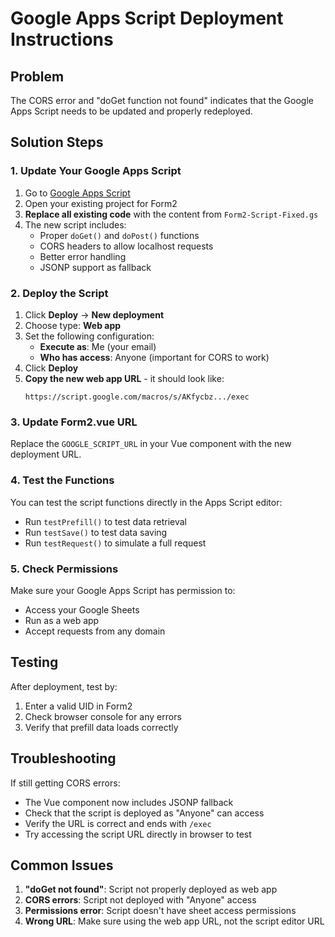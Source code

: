 # Google Apps Script Deployment Instructions

## Problem
The CORS error and "doGet function not found" indicates that the Google Apps Script needs to be updated and properly redeployed.

## Solution Steps

### 1. Update Your Google Apps Script

1. Go to [Google Apps Script](https://script.google.com)
2. Open your existing project for Form2 
3. **Replace all existing code** with the content from `Form2-Script-Fixed.gs`
4. The new script includes:
   - Proper `doGet()` and `doPost()` functions
   - CORS headers to allow localhost requests
   - Better error handling
   - JSONP support as fallback

### 2. Deploy the Script

1. Click **Deploy** → **New deployment**
2. Choose type: **Web app**
3. Set the following configuration:
   - **Execute as**: Me (your email)
   - **Who has access**: Anyone (important for CORS to work)
4. Click **Deploy**
5. **Copy the new web app URL** - it should look like:
   ```
   https://script.google.com/macros/s/AKfycbz.../exec
   ```

### 3. Update Form2.vue URL

Replace the `GOOGLE_SCRIPT_URL` in your Vue component with the new deployment URL.

### 4. Test the Functions

You can test the script functions directly in the Apps Script editor:
- Run `testPrefill()` to test data retrieval
- Run `testSave()` to test data saving
- Run `testRequest()` to simulate a full request

### 5. Check Permissions

Make sure your Google Apps Script has permission to:
- Access your Google Sheets
- Run as a web app
- Accept requests from any domain

## Testing

After deployment, test by:
1. Enter a valid UID in Form2
2. Check browser console for any errors
3. Verify that prefill data loads correctly

## Troubleshooting

If still getting CORS errors:
- The Vue component now includes JSONP fallback
- Check that the script is deployed as "Anyone" can access
- Verify the URL is correct and ends with `/exec`
- Try accessing the script URL directly in browser to test

## Common Issues

1. **"doGet not found"**: Script not properly deployed as web app
2. **CORS errors**: Script not deployed with "Anyone" access
3. **Permissions error**: Script doesn't have sheet access permissions
4. **Wrong URL**: Make sure using the web app URL, not the script editor URL